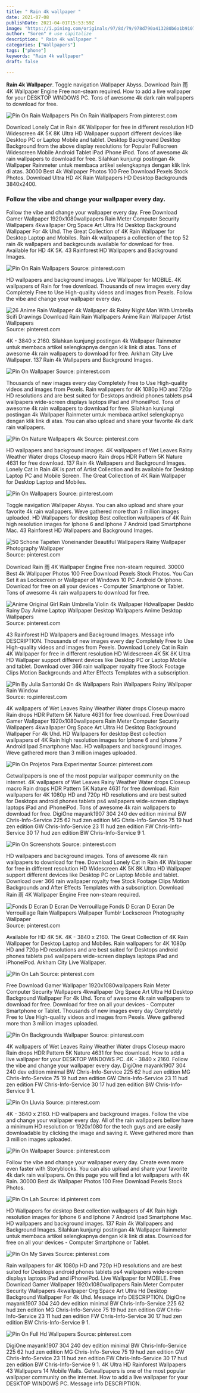 ```yaml
---
title: " Rain 4k wallpaper "
date: 2021-07-08
publishDate: 2021-04-01T15:53:59Z
image: "https://i.pinimg.com/originals/97/8d/79/978d790a413280b6a1b9107e76b3a602.jpg"
author: "Soren" # use capitalize
description: " Rain 4k wallpaper "
categories: ["Wallpapers"]
tags: ["phone"]
keywords: "Rain 4k wallpaper"
draft: false

---
```



**Rain 4k Wallpaper**. Toggle navigation Wallpaper Abyss. Download Rain 雨 4K Wallpaper Engine Free non-steam required. How to add a live wallpaper for your DESKTOP WINDOWS PC. Tons of awesome 4k dark rain wallpapers to download for free.

![Pin On Rain Wallpapers](https://i.pinimg.com/600x315/5d/51/cf/5d51cf6397025e478494aeefebc292ff.jpg "Pin On Rain Wallpapers")
Pin On Rain Wallpapers From pinterest.com


Download Lonely Cat in Rain 4K Wallpaper for free in different resolution HD Widescreen 4K 5K 8K Ultra HD Wallpaper support different devices like Desktop PC or Laptop Mobile and tablet. Desktop Background Desktop Background from the above display resolutions for Popular Fullscreen Widescreen Mobile Android Tablet iPad iPhone iPod. Tons of awesome 4k rain wallpapers to download for free. Silahkan kunjungi postingan 4k Wallpaper Rainmeter untuk membaca artikel selengkapnya dengan klik link di atas. 30000 Best 4k Wallpaper Photos 100 Free Download Pexels Stock Photos. Download Ultra HD 4K Rain Wallpapers HD Desktop Backgrounds 3840x2400.

### Follow the vibe and change your wallpaper every day.

Follow the vibe and change your wallpaper every day. Free Download Gamer Wallpaper 1920x1080wallpapers Rain Meter Computer Security Wallpapers 4kwallpaper Org Space Art Ultra Hd Desktop Background Wallpaper For 4k Uhd. The Great Collection of 4K Rain Wallpaper for Desktop Laptop and Mobiles. Rain 4k wallpapers a collection of the top 52 rain 4k wallpapers and backgrounds available for download for free. Available for HD 4K 5K. 43 Rainforest HD Wallpapers and Background Images.


![Pin On Rain Wallpapers](https://i.pinimg.com/600x315/5d/51/cf/5d51cf6397025e478494aeefebc292ff.jpg "Pin On Rain Wallpapers")
Source: pinterest.com

HD wallpapers and background images. Live Wallpaper for MOBILE. 4K wallpapers of Rain for free download. Thousands of new images every day Completely Free to Use High-quality videos and images from Pexels. Follow the vibe and change your wallpaper every day.

![26 Anime Rain Wallpaper 4k Wallpaper 4k Rainy Night Man With Umbrella Scifi Drawings Download Rain Rain Wallpapers Anime Rain Wallpaper Artist Wallpapers](https://i.pinimg.com/originals/c2/19/9e/c2199e199b1aa151b8f5c636fd611eac.jpg "26 Anime Rain Wallpaper 4k Wallpaper 4k Rainy Night Man With Umbrella Scifi Drawings Download Rain Rain Wallpapers Anime Rain Wallpaper Artist Wallpapers")
Source: pinterest.com

4K - 3840 x 2160. Silahkan kunjungi postingan 4k Wallpaper Rainmeter untuk membaca artikel selengkapnya dengan klik link di atas. Tons of awesome 4k rain wallpapers to download for free. Arkham City Live Wallpaper. 137 Rain 4k Wallpapers and Background Images.

![Pin On Wallpaper](https://i.pinimg.com/736x/ba/dc/ff/badcffc085bc1a42bcc36dc94d435f80.jpg "Pin On Wallpaper")
Source: pinterest.com

Thousands of new images every day Completely Free to Use High-quality videos and images from Pexels. Rain wallpapers for 4K 1080p HD and 720p HD resolutions and are best suited for Desktops android phones tablets ps4 wallpapers wide-screen displays laptops iPad and iPhoneiPod. Tons of awesome 4k rain wallpapers to download for free. Silahkan kunjungi postingan 4k Wallpaper Rainmeter untuk membaca artikel selengkapnya dengan klik link di atas. You can also upload and share your favorite 4k dark rain wallpapers.

![Pin On Nature Wallpapers 4k](https://i.pinimg.com/originals/88/cd/84/88cd845fef2930d851160b3ed7044473.jpg "Pin On Nature Wallpapers 4k")
Source: pinterest.com

HD wallpapers and background images. 4K wallpapers of Wet Leaves Rainy Weather Water drops Closeup macro Rain drops HDR Pattern 5K Nature 4631 for free download. 137 Rain 4k Wallpapers and Background Images. Lonely Cat in Rain 4K is part of Artist Collection and its available for Desktop Laptop PC and Mobile Screen. The Great Collection of 4K Rain Wallpaper for Desktop Laptop and Mobiles.

![Pin On Wallpapers](https://i.pinimg.com/originals/89/60/bc/8960bc95d75dde6f552f5eab098d76aa.jpg "Pin On Wallpapers")
Source: pinterest.com

Toggle navigation Wallpaper Abyss. You can also upload and share your favorite 4k rain wallpapers. Weve gathered more than 3 million images uploaded. HD Wallpapers for desktop Best collection wallpapers of 4K Rain high resolution images for Iphone 6 and Iphone 7 Android Ipad Smartphone Mac. 43 Rainforest HD Wallpapers and Background Images.

![50 Schone Tapeten Voneinander Beautiful Wallpapers Rainy Wallpaper Photography Wallpaper](https://i.pinimg.com/originals/19/33/18/193318b3f3b69972c2597c4bae3a17d4.jpg "50 Schone Tapeten Voneinander Beautiful Wallpapers Rainy Wallpaper Photography Wallpaper")
Source: pinterest.com

Download Rain 雨 4K Wallpaper Engine Free non-steam required. 30000 Best 4k Wallpaper Photos 100 Free Download Pexels Stock Photos. You Can Set it as Lockscreen or Wallpaper of Windows 10 PC Android Or Iphone. Download for free on all your devices - Computer Smartphone or Tablet. Tons of awesome 4k rain wallpapers to download for free.

![Anime Original Girl Rain Umbrella Violin 4k Wallpaper Hdwallpaper Deskto Rainy Day Anime Laptop Wallpaper Desktop Wallpapers Anime Desktop Wallpapers](https://i.pinimg.com/originals/0b/4d/89/0b4d893c2f40fb7eb73a53dd2568fd2a.jpg "Anime Original Girl Rain Umbrella Violin 4k Wallpaper Hdwallpaper Deskto Rainy Day Anime Laptop Wallpaper Desktop Wallpapers Anime Desktop Wallpapers")
Source: pinterest.com

43 Rainforest HD Wallpapers and Background Images. Message info DESCRIPTION. Thousands of new images every day Completely Free to Use High-quality videos and images from Pexels. Download Lonely Cat in Rain 4K Wallpaper for free in different resolution HD Widescreen 4K 5K 8K Ultra HD Wallpaper support different devices like Desktop PC or Laptop Mobile and tablet. Download over 366 rain wallpaper royalty free Stock Footage Clips Motion Backgrounds and After Effects Templates with a subscription.

![Pin By Julia Santorski On 4k Wallpapers Rain Wallpapers Rainy Wallpaper Rain Window](https://i.pinimg.com/originals/03/42/80/0342801b56a00dacef1851a9d05420dc.jpg "Pin By Julia Santorski On 4k Wallpapers Rain Wallpapers Rainy Wallpaper Rain Window")
Source: ro.pinterest.com

4K wallpapers of Wet Leaves Rainy Weather Water drops Closeup macro Rain drops HDR Pattern 5K Nature 4631 for free download. Free Download Gamer Wallpaper 1920x1080wallpapers Rain Meter Computer Security Wallpapers 4kwallpaper Org Space Art Ultra Hd Desktop Background Wallpaper For 4k Uhd. HD Wallpapers for desktop Best collection wallpapers of 4K Rain high resolution images for Iphone 6 and Iphone 7 Android Ipad Smartphone Mac. HD wallpapers and background images. Weve gathered more than 3 million images uploaded.

![Pin On Projetos Para Experimentar](https://i.pinimg.com/originals/45/ab/ed/45abed142d9d94fcf65db2f25a055513.jpg "Pin On Projetos Para Experimentar")
Source: pinterest.com

Getwallpapers is one of the most popular wallpaper community on the internet. 4K wallpapers of Wet Leaves Rainy Weather Water drops Closeup macro Rain drops HDR Pattern 5K Nature 4631 for free download. Rain wallpapers for 4K 1080p HD and 720p HD resolutions and are best suited for Desktops android phones tablets ps4 wallpapers wide-screen displays laptops iPad and iPhoneiPod. Tons of awesome 4k rain wallpapers to download for free. DigiOne mayank1907 304 240 dev edition minimal BW Chris-Info-Service 225 62 hud zen edition MG Chris-Info-Service 75 19 hud zen edition GW Chris-Info-Service 23 11 hud zen edition FW Chris-Info-Service 30 17 hud zen edition BW Chris-Info-Service 9 1.

![Pin On Screenshots](https://i.pinimg.com/originals/6d/7c/6c/6d7c6c0d6f1cd412a964cb4fc4d1b4af.jpg "Pin On Screenshots")
Source: pinterest.com

HD wallpapers and background images. Tons of awesome 4k rain wallpapers to download for free. Download Lonely Cat in Rain 4K Wallpaper for free in different resolution HD Widescreen 4K 5K 8K Ultra HD Wallpaper support different devices like Desktop PC or Laptop Mobile and tablet. Download over 366 rain wallpaper royalty free Stock Footage Clips Motion Backgrounds and After Effects Templates with a subscription. Download Rain 雨 4K Wallpaper Engine Free non-steam required.

![Fonds D Ecran D Ecran De Verrouillage Fonds D Ecran D Ecran De Verrouillage Rain Wallpapers Wallpaper Tumblr Lockscreen Photography Wallpaper](https://i.pinimg.com/originals/46/e3/09/46e309440bdcb4726f0039a766cd5c6e.png "Fonds D Ecran D Ecran De Verrouillage Fonds D Ecran D Ecran De Verrouillage Rain Wallpapers Wallpaper Tumblr Lockscreen Photography Wallpaper")
Source: pinterest.com

Available for HD 4K 5K. 4K - 3840 x 2160. The Great Collection of 4K Rain Wallpaper for Desktop Laptop and Mobiles. Rain wallpapers for 4K 1080p HD and 720p HD resolutions and are best suited for Desktops android phones tablets ps4 wallpapers wide-screen displays laptops iPad and iPhoneiPod. Arkham City Live Wallpaper.

![Pin On Lah](https://i.pinimg.com/originals/5f/56/8d/5f568d40d098964d7855c092ed7b1abc.jpg "Pin On Lah")
Source: pinterest.com

Free Download Gamer Wallpaper 1920x1080wallpapers Rain Meter Computer Security Wallpapers 4kwallpaper Org Space Art Ultra Hd Desktop Background Wallpaper For 4k Uhd. Tons of awesome 4k rain wallpapers to download for free. Download for free on all your devices - Computer Smartphone or Tablet. Thousands of new images every day Completely Free to Use High-quality videos and images from Pexels. Weve gathered more than 3 million images uploaded.

![Pin On Backgrounds Wallpaper](https://i.pinimg.com/474x/40/09/9a/40099a50611196b2dd4fddadd0835b31.jpg "Pin On Backgrounds Wallpaper")
Source: pinterest.com

4K wallpapers of Wet Leaves Rainy Weather Water drops Closeup macro Rain drops HDR Pattern 5K Nature 4631 for free download. How to add a live wallpaper for your DESKTOP WINDOWS PC. 4K - 3840 x 2160. Follow the vibe and change your wallpaper every day. DigiOne mayank1907 304 240 dev edition minimal BW Chris-Info-Service 225 62 hud zen edition MG Chris-Info-Service 75 19 hud zen edition GW Chris-Info-Service 23 11 hud zen edition FW Chris-Info-Service 30 17 hud zen edition BW Chris-Info-Service 9 1.

![Pin On Lluvia](https://i.pinimg.com/originals/d5/79/54/d57954ce5bc4c5321eb8e9b3dd9b9de4.jpg "Pin On Lluvia")
Source: pinterest.com

4K - 3840 x 2160. HD wallpapers and background images. Follow the vibe and change your wallpaper every day. All of the rain wallpapers bellow have a minimum HD resolution or 1920x1080 for the tech guys and are easily downloadable by clicking the image and saving it. Weve gathered more than 3 million images uploaded.

![Pin On Wallpaper](https://i.pinimg.com/originals/58/2a/ad/582aadf9f7b9dd8638dcdd824ee6bdc1.jpg "Pin On Wallpaper")
Source: pinterest.com

Follow the vibe and change your wallpaper every day. Create even more even faster with Storyblocks. You can also upload and share your favorite 4k dark rain wallpapers. On this page you will find a lot wallpapers with 4K Rain. 30000 Best 4k Wallpaper Photos 100 Free Download Pexels Stock Photos.

![Pin On Lah](https://i.pinimg.com/originals/6d/43/5d/6d435de512282662004506677686e7fe.jpg "Pin On Lah")
Source: id.pinterest.com

HD Wallpapers for desktop Best collection wallpapers of 4K Rain high resolution images for Iphone 6 and Iphone 7 Android Ipad Smartphone Mac. HD wallpapers and background images. 137 Rain 4k Wallpapers and Background Images. Silahkan kunjungi postingan 4k Wallpaper Rainmeter untuk membaca artikel selengkapnya dengan klik link di atas. Download for free on all your devices - Computer Smartphone or Tablet.

![Pin On My Saves](https://i.pinimg.com/originals/b3/01/14/b301145e3f361392b544463a9187c32a.png "Pin On My Saves")
Source: pinterest.com

Rain wallpapers for 4K 1080p HD and 720p HD resolutions and are best suited for Desktops android phones tablets ps4 wallpapers wide-screen displays laptops iPad and iPhoneiPod. Live Wallpaper for MOBILE. Free Download Gamer Wallpaper 1920x1080wallpapers Rain Meter Computer Security Wallpapers 4kwallpaper Org Space Art Ultra Hd Desktop Background Wallpaper For 4k Uhd. Message info DESCRIPTION. DigiOne mayank1907 304 240 dev edition minimal BW Chris-Info-Service 225 62 hud zen edition MG Chris-Info-Service 75 19 hud zen edition GW Chris-Info-Service 23 11 hud zen edition FW Chris-Info-Service 30 17 hud zen edition BW Chris-Info-Service 9 1.

![Pin On Full Hd Wallpapers](https://i.pinimg.com/originals/97/8d/79/978d790a413280b6a1b9107e76b3a602.jpg "Pin On Full Hd Wallpapers")
Source: pinterest.com

DigiOne mayank1907 304 240 dev edition minimal BW Chris-Info-Service 225 62 hud zen edition MG Chris-Info-Service 75 19 hud zen edition GW Chris-Info-Service 23 11 hud zen edition FW Chris-Info-Service 30 17 hud zen edition BW Chris-Info-Service 9 1. 4K Ultra HD Rainforest Wallpapers 43 Wallpapers 14 Mobile Walls. Getwallpapers is one of the most popular wallpaper community on the internet. How to add a live wallpaper for your DESKTOP WINDOWS PC. Message info DESCRIPTION.

